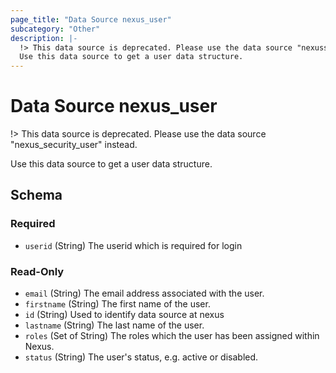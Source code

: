 ```yaml
---
page_title: "Data Source nexus_user"
subcategory: "Other"
description: |-
  !> This data source is deprecated. Please use the data source "nexussecurityuser" instead.
  Use this data source to get a user data structure.
---
```

# Data Source nexus_user
!> This data source is deprecated. Please use the data source "nexus_security_user" instead.

Use this data source to get a user data structure.

<!-- schema generated by tfplugindocs -->
## Schema

### Required

- `userid` (String) The userid which is required for login

### Read-Only

- `email` (String) The email address associated with the user.
- `firstname` (String) The first name of the user.
- `id` (String) Used to identify data source at nexus
- `lastname` (String) The last name of the user.
- `roles` (Set of String) The roles which the user has been assigned within Nexus.
- `status` (String) The user's status, e.g. active or disabled.
